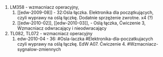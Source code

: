 1. LM358 - wzmacniacz operacyjny,
	1. [[edw-2009-08]] - 32:Ośla łączka. Elektronika dla początkujących, czyli wyprawy na oślą łączkę. Dodatnie sprzężenie zwrotne. x4 (?)
	2. [[edw-2010-02]], [[edw-2010-03]], - Oślą łączka, Ćwiczenie 3, Wzmacniacz odwracający i nieodwracający
2. TL082, TL072 - wzmacniacz operacyjny
	1. edw-2010-04 - 36: #Osla-laczka #Elektronika-dla-poczatkujacych  czyli wyprawy na oślą łączkę. EdW A07. Ćwiczenie 4. #Wzmacniacz-sygnalow-zmiennych
